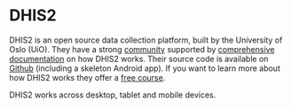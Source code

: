 # DHIS2

DHIS2 is an open source data collection platform, built by the University of Oslo (UiO). They have a strong [community](https://community.dhis2.org/) supported by [comprehensive documentation](https://docs.dhis2.org/2.34/en/dhis2\_android\_implementation\_guideline/about-this-guide.html) on how DHIS2 works. Their source code is available on [Github](https://github.com/dhis2) (including a skeleton Android app). If you want to learn more about how DHIS2 works they offer a [free course](https://academy.dhis2.org/courses/course-v1:HISP\_UiO+DHIS2\_101+2020\_Q4/about).

DHIS2 works across desktop, tablet and mobile devices.

